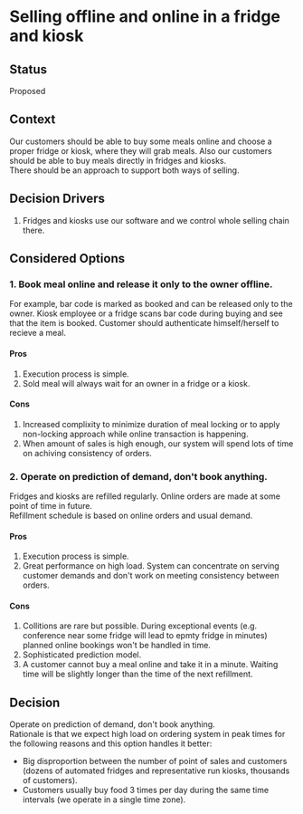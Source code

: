 # Selling offline and online in a fridge and kiosk

## Status

Proposed

## Context
Our customers should be able to buy some meals online and choose a proper fridge or kiosk, where they will grab meals. Also our customers should be able to buy meals directly in fridges and kiosks.<br>
There should be an approach to support both ways of selling.

## Decision Drivers
1. Fridges and kiosks use our software and we control whole selling chain there.

## Considered Options
### 1. Book meal online and release it only to the owner offline.
For example, bar code is marked as booked and can be released only to the owner.
Kiosk employee or a fridge scans bar code during buying and see that the item is booked. Customer should authenticate himself/herself to recieve a meal.

#### Pros
1. Execution process is simple.
2. Sold meal will always wait for an owner in a fridge or a kiosk.

#### Cons
1. Increased complixity to minimize duration of meal locking or to apply non-locking approach while online transaction is happening.
2. When amount of sales is high enough, our system will spend lots of time on achiving consistency of orders.

### 2. Operate on prediction of demand, don't book anything.
Fridges and kiosks are refilled regularly. Online orders are made at some point of time in future.<br>
Refillment schedule is based on online orders and usual demand.

#### Pros
1. Execution process is simple.
2. Great performance on high load. System can concentrate on serving customer demands and don't work on meeting consistency between orders.

#### Cons
1. Collitions are rare but possible. During exceptional events (e.g. conference near some fridge will lead to epmty fridge in minutes) planned online bookings won't be handled in time.
2. Sophisticated prediction model.
3. A customer cannot buy a meal online and take it in a minute. Waiting time will be slightly longer than the time of the next refillment.

## Decision
Operate on prediction of demand, don't book anything.<br>
Rationale is that we expect high load on ordering system in peak times for the following reasons and this option handles it better:
- Big disproportion between the number of point of sales and customers (dozens of automated fridges and representative run kiosks, thousands of customers).
- Customers usually buy food 3 times per day during the same time intervals (we operate in a single time zone).